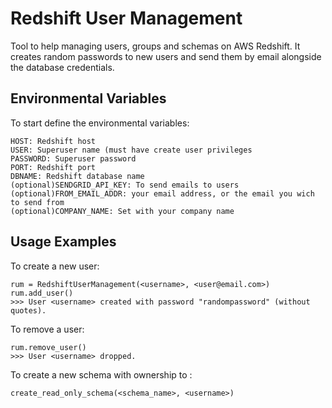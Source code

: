 # Redshift User Management

Tool to help managing users, groups and schemas on AWS Redshift. It creates random passwords to new users and send them 
by email alongside the database credentials.

## Environmental Variables
To start define the environmental variables:

```
HOST: Redshift host
USER: Superuser name (must have create user privileges
PASSWORD: Superuser password
PORT: Redshift port
DBNAME: Redshift database name
(optional)SENDGRID_API_KEY: To send emails to users
(optional)FROM_EMAIL_ADDR: your email address, or the email you wich to send from
(optional)COMPANY_NAME: Set with your company name
```

## Usage Examples 
To create a new user:

```
rum = RedshiftUserManagement(<username>, <user@email.com>)
rum.add_user()
>>> User <username> created with password "randompassword" (without quotes).
```

To remove a user:
```
rum.remove_user()
>>> User <username> dropped.
```

To create a new schema with ownership to <username>:
```
create_read_only_schema(<schema_name>, <username>)
```
